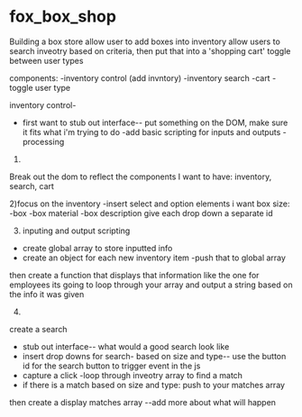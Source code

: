 # fox_box_shop

Building a box store
allow user to add boxes into inventory
allow users to search inveotry based on criteria, then put that into a 'shopping  cart'
toggle between user types

components:
-inventory control (add invntory)
-inventory search
-cart
-toggle user type

inventory control-
- first want to stub out interface-- put something on the DOM, make sure it fits what i'm trying to do
-add basic scripting for inputs and outputs
-processing

1)
Break out the dom to reflect the components I want to have:
inventory,
search,
cart

2)focus on the inventory
-insert select and option elements
    i want box size:
    -box
    -box material
    -box description
give each drop down a separate id

3) inputing and output scripting
- create global array to store inputted info
- create an object for each new inventory item
-push that to global array

then create a function that displays that information
like the one for employees its going to loop through your array and output a string based on the info it was given

4)
create a search
- stub out interface-- what would a good search look like
- insert drop downs for search- based on size and type-- use the button id for the search button to trigger event in the js
- capture a click
-loop through inveotry array to find a match
- if there is a match based on size and type: push to your matches array

then create a display matches array
--add more about what will happen
